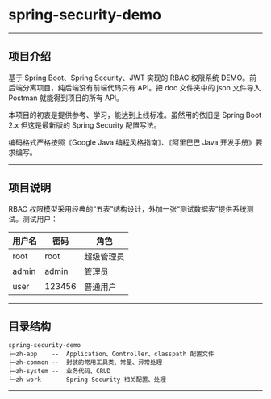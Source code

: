 # spring-security-demo

------

## 项目介绍

基于 Spring Boot、Spring Security、JWT 实现的 RBAC 权限系统 DEMO。前后端分离项目，纯后端没有前端代码只有 API。把 doc 文件夹中的 json 文件导入 Postman 就能得到项目的所有 API。

本项目的初衷是提供参考、学习，能达到上线标准。虽然用的依旧是 Spring Boot 2.x 但这是最新版的 Spring Security 配置写法。

编码格式严格按照《Google Java 编程风格指南》、《阿里巴巴 Java 开发手册》要求编写。

------

## 项目说明

RBAC 权限模型采用经典的“五表”结构设计，外加一张“测试数据表”提供系统测试。测试用户：

| 用户名   | 密码     | 角色    |
|-------|--------|-------|
| root  | root   | 超级管理员 |
| admin | admin  | 管理员   |
| user  | 123456 | 普通用户  |

------

## 目录结构

```text
spring-security-demo
├─zh-app	--	Application、Controller、classpath 配置文件
├─zh-common	--	封装的常用工具类、常量、异常处理
├─zh-system	--	业务代码、CRUD
└─zh-work	--	Spring Security 相关配置、处理
```

------
